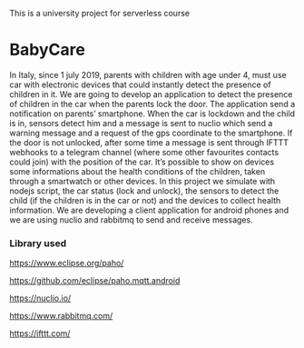 This is a university project for serverless course

# BabyCare
In Italy, since 1 july 2019, parents with children with age under 4, must use car with electronic devices that could instantly detect the presence of children in it. 
We are going to develop an application to detect the presence of children in the car when the parents lock the door.
The application send a notification on parents’ smartphone. 
When the car is lockdown and the child is in, sensors detect him and a message is sent to nuclio which send a warning message and a request of the gps coordinate to the smartphone. If the door is not unlocked, after some time a message is sent through IFTTT webhooks to a telegram channel (where some other favourites contacts could join) with the position of the car. It’s possible to show on devices some informations about the health conditions of the children, taken through a smartwatch or other devices. 
In this project we simulate with nodejs script, the car status (lock and unlock), the sensors to detect the child (if the children is in the car or not) and  the devices to collect health information. We are developing a client application for android phones and we are using nuclio and rabbitmq to send and receive messages.

### Library used
https://www.eclipse.org/paho/

https://github.com/eclipse/paho.mqtt.android

https://nuclio.io/

https://www.rabbitmq.com/

https://ifttt.com/
